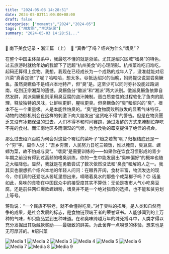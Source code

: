 ```yaml
---
title: "2024-05-03 14:28:51"
date: 2024-05-03T11:00:00+08:00
draft: false
categories: ["moments","2024","2024-05"]
tags: ["朋友圈","生活记录"]
summary: "2024-05-03 14:28:51..."
---
```


🧭 南下美食记录 • 浙江篇 （上）
​
🤮 “真香”了吗 ​？绍兴为什么“嗜臭”？

在整个中国主体菜系中，我最吃不懂的就是浙菜。尤其是绍兴区域“嗜臭”的特色，过去旅游时就给年幼的我留下了远超“杭州美食”的心理阴影。杭州菜难吃归难吃，起码还算得上食物。我想，我现在已经成长为一个成熟的成年人了，没准就能对绍兴菜“真香定律”了呢？哈哈哈，想太多。😃
​
​抵达绍兴的当晚，妈妈提议说尝尝臭鳜鱼。虽然臭鳜鱼不是绍兴本地特产，但“臭”是。这至少可以同时弥补没能过路湖南，吃到正宗湘菜的遗憾。臭鳜鱼分“徽派”和“湘派”两大派别。徽派臭鳜鱼依靠自然发酵，湘派臭鳜鱼则采用臭豆腐的卤汁腌制。蛋白质变性的过程软化了鱼肉的肌理，释放独特的风味，让鲜味更鲜，腥味更臭。但臭鳜鱼的“臭”和绍兴的“臭”，根本不在一个重量级。
​
人是本能性怕臭的。“​臭”是食物腐败所散发的显著气味特征，动物的防御机制会在这样的刺激下向大脑发出“这货吃不得”的警告。但是在物资匮乏又没有冰箱保温的过去，人们不得不和时间赛跑，通过发酵的方式来腌制贮存吃不完的食材。而江南地区多雨潮湿的气候，也为食物的霉变提供了绝佳的机会。

那么过去绍兴百姓为何会对这些个霉烂的菜叶子“趋之若鹜”呢？归根结底还是一个“穷”字。周作人说：“吾乡穷苦，人民努力日吃三顿饭，惟以腌菜，臭豆腐、螺蛳为菜，故不怕咸与臭”。“嗜臭”是需要训练的——如果你在饮食习惯形成的青少年期之前没有得到过高频的嗜臭训练，你的一生中能发展出“臭味偏好”的概率也随之大幅降低。
​
​显然，我就是在勇敢尝试了数次依然没法和“臭食”和解的人之一。我其实也很想抓个绍兴本地的年轻人问问：在眼界开阔，食材丰富，物流发达的现今，你们真的还爱吃从酱缸里捞出来，嘀嗒着臭水的那些个咸菜梆子吗？🙃 话虽如此，臭味的食物在中国民众中的接受度其实不算低：无论是夜市人气小吃臭豆腐，还是前任网红爆款螺蛳粉，嗜臭并不是一个绝对猎奇的选择，也不能和贫穷划上等号。

蒋勋说：“一个民族不够老，就不会懂得吃臭。”对于臭味的拓展，是人类和自然竞争的成果，是社会发展的标志，是食物链顶端王者的荣誉证书。人能够闻到的上万种的气味，却只能品尝到五种味道。在和臭味跨越万年的殊死搏斗中，人类才得以充分发掘出其隐藏款奖励——最极致的鲜美。为此舍弃一点嗅觉的体验，想来也是无可厚非的。
​
​#绍兴菜

![Media 1](/Moments/photos/2024-05-03/202405031428510.jpg)
![Media 2](/Moments/photos/2024-05-03/202405031428511.jpg)
![Media 3](/Moments/photos/2024-05-03/202405031428512.jpg)
![Media 4](/Moments/photos/2024-05-03/202405031428513.jpg)
![Media 5](/Moments/photos/2024-05-03/202405031428514.jpg)
![Media 6](/Moments/photos/2024-05-03/202405031428515.jpg)
![Media 7](/Moments/photos/2024-05-03/202405031428516.jpg)
![Media 8](/Moments/photos/2024-05-03/202405031428517.jpg)
![Media 9](/Moments/photos/2024-05-03/202405031428518.jpg)

